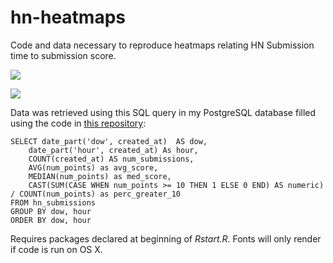 # hn-heatmaps
Code and data necessary to reproduce heatmaps relating HN Submission time to submission score.

![](http://i.imgur.com/MdUvMB9.png)

![](http://i.imgur.com/SN5BuAJ.png)

Data was retrieved using this SQL query in my PostgreSQL database filled using the code in [this repository](https://github.com/minimaxir/get-all-hacker-news-submissions-comments):

	SELECT date_part('dow', created_at)  AS dow,
		date_part('hour', created_at) As hour,
		COUNT(created_at) AS num_submissions,
		AVG(num_points) as avg_score,
		MEDIAN(num_points) as med_score,
		CAST(SUM(CASE WHEN num_points >= 10 THEN 1 ELSE 0 END) AS numeric) / COUNT(num_points) as perc_greater_10
	FROM hn_submissions
	GROUP BY dow, hour
	ORDER BY dow, hour

Requires packages declared at beginning of *Rstart.R*. Fonts will only render if code is run on OS X.